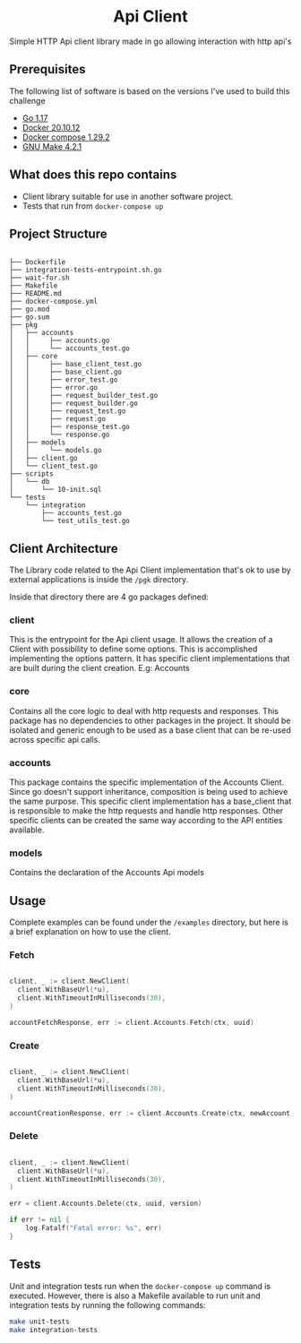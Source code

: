 <p align="center">
<h1 align="center">Api Client</h1>
<p align="center">Simple HTTP Api client library made in go allowing interaction with http api's</p>

## Prerequisites

The following list of software is based on the versions I've used to build this challenge

- [Go 1.17](https://go.dev/doc/go1.17)
- [Docker 20.10.12](https://docs.docker.com/engine/release-notes/#201012)
- [Docker compose 1.29.2](https://docs.docker.com/compose/release-notes/#1292)
- [GNU Make 4.2.1](https://lists.gnu.org/archive/html/info-gnu/2016-06/msg00005.html)

## What does this repo contains
- Client library suitable for use in another software project.
- Tests that run from `docker-compose up`

## Project Structure

```tree

├── Dockerfile
├── integration-tests-entrypoint.sh.go
├── wait-for.sh
├── Makefile
├── README.md
├── docker-compose.yml
├── go.mod
├── go.sum
├── pkg
│   ├── accounts
│   │     ├── accounts.go
│   │     └── accounts_test.go
│   ├── core
│   │     ├── base_client_test.go
│   │     ├── base_client.go
│   │     ├── error_test.go
│   │     ├── error.go
│   │     ├── request_builder_test.go
│   │     ├── request_builder.go
│   │     ├── request_test.go
│   │     ├── request.go
│   │     ├── response_test.go
│   │     └── response.go
│   ├── models
│   │     └── models.go
│   ├── client.go
│   └── client_test.go
├── scripts
│   └── db
│       └── 10-init.sql
└── tests
    └── integration
        ├── accounts_test.go
        └── test_utils_test.go
```

## Client Architecture

The Library code related to the Api Client implementation that's ok to use by external applications is inside the `/pgk` directory.

Inside that directory there are 4 go packages defined:

### client

This is the entrypoint for the Api client usage. It allows the creation of a Client with possibility to define some options. This is accomplished implementing the options pattern.
It has specific client implementations that are built during the client creation. E.g: Accounts

### core

Contains all the core logic to deal with http requests and responses.
This package has no dependencies to other packages in the project. It should be isolated and generic enough to be used as a base client that can be re-used across specific api calls.

### accounts

This package contains the specific implementation of the Accounts Client.
Since go doesn't support inheritance, composition is being used to achieve the same purpose. This specific client implementation has a base_client that is responsible to make the http requests and handle http responses.
Other specific clients can be created the same way according to the API entities available.

### models

Contains the declaration of the Accounts Api models

## Usage

Complete examples can be found under the `/examples` directory, but here is a brief explanation on how to use the client.

### Fetch

```go

client, _ := client.NewClient(
  client.WithBaseUrl(*u),
  client.WithTimeoutInMilliseconds(30),
)

accountFetchResponse, err := client.Accounts.Fetch(ctx, uuid)

```

### Create

```go

client, _ := client.NewClient(
  client.WithBaseUrl(*u),
  client.WithTimeoutInMilliseconds(30),
)

accountCreationResponse, err := client.Accounts.Create(ctx, newAccount)

```

### Delete

```go

client, _ := client.NewClient(
  client.WithBaseUrl(*u),
  client.WithTimeoutInMilliseconds(30),
)

err = client.Accounts.Delete(ctx, uuid, version)

if err != nil {
    log.Fatalf("Fatal error: %s", err)
}

```

## Tests

Unit and integration tests run when the `docker-compose up` command is executed.
However, there is also a Makefile available to run unit and integration tests by running the following commands:

```bash
make unit-tests
make integration-tests
```
